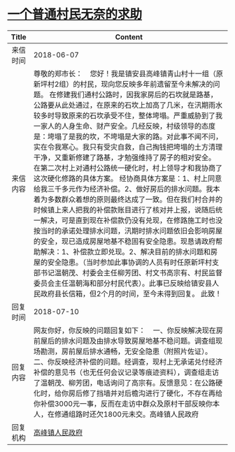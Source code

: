 # <a href="http://www.shangluo.gov.cn/zmhd/ldxxxx.jsp?urltype=leadermail.LeaderMailContentUrl&wbtreeid=1112&leadermailid=4754">一个普通村民无奈的求助</a>
| Title |                                                                                                                                                                                                                                                                                                        Content                                                                                                                                                                                                                                                                                                         |
|:-----:|------------------------------------------------------------------------------------------------------------------------------------------------------------------------------------------------------------------------------------------------------------------------------------------------------------------------------------------------------------------------------------------------------------------------------------------------------------------------------------------------------------------------------------------------------------------------------------------------------------------------|
| 来信时间  | 2018-06-07                                                                                                                                                                                                                                                                                                                                                                                                                                                                                                                                                                                                             |
| 来信内容  | 尊敬的郑市长：    您好！我是镇安县高峰镇青山村十一组（原新坪村2组）的村民，现向您反映多年前遗留至今未解决的问题。 在修建我们通村公路时，因我家房后的石坎就是路基，公路要从此处通过，在原来的石坎上加高了几米，在汛期雨水较多时导致原来的石坎承受不住，整体垮塌。严重威胁到了我一家人的人身生命、财产安全。几经反映，村级领导的态度是：垮塌了是我的坎，不垮塌是大家的路。对此事不闻不问，实在令我寒心。我只有受灾自救，自己掏钱把垮塌的土方清理干净，又重新修建了路基，才勉强维持了房子的相对安全。 在第二次村上对通村公路统一硬化时，村上领导才和我协商了这次硬化修路的具体方案。 经协商具体方案是：1、村上同意给我三千多元作为经济补偿。2、做好房后的排水问题。我本着为多数群众着想的原则最终达成了一致。但在我们村合并的时候镇上来人把我的补偿款账目进行了核对并上报，说随后统一解决，可是直到现在补偿款仍没有兑现，在修路施工时也没按当时的承诺处理排水问题，汛期时排水问题依旧会影响房屋的安全，现已造成房屋地基不稳固有安全隐患。现恳请政府帮助解决：1、补偿款立即兑现。2、解决目前的排水问题和房屋的安全隐患。（当时参加此事协调的人员有时任原新坪村支部书记温朝茂、村委会主任柳芳团、村文书高宗有、村民监督委员会主任温朝海和部分村民代表）。此事已反映给镇安县人民政府县长信箱，但2个月的时间，至今未得到回复。 此致！ |
| 回复时间  | 2018-07-10                                                                                                                                                                                                                                                                                                                                                                                                                                                                                                                                                                                                             |
| 回复内容  | 网友你好，你反映的问题回复如下：    一、你反映解决现在房前屋后的排水问题及由排水导致房屋地基不稳问题。调查组现场勘测，房前屋后排水通畅，无安全隐患（附照片佐证）。    二、你反映经济补偿的问题。经调查，现村上无承诺兑付经济补偿的意见书（也无任何会议记录等痕迹资料），调查组走访了温朝茂、柳芳团，电话询问了高宗有。反馈意见：在公路硬化时，给你房后修了挡墙并对后檐沟进行了硬化，不存在再给你补偿3000元一事，反而在走访中群众及原村干部反映你本人，在修通组路时还欠1800元未交。高峰镇人民政府                                                                                                                                                                                                                                                                                                                                                               |
| 回复机构  | <a href="../../category/agencies/高峰镇人民政府.md">高峰镇人民政府</a>                                                                                                                                                                                                                                                                                                                                                                                                                                                                                                                                                               |